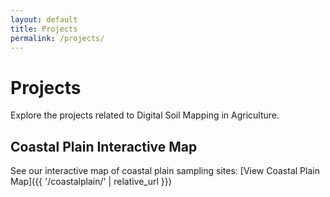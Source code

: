 ```yaml
---
layout: default
title: Projects
permalink: /projects/
---
```


# Projects

Explore the projects related to Digital Soil Mapping in Agriculture.

## Coastal Plain Interactive Map

See our interactive map of coastal plain sampling sites:
[View Coastal Plain Map]({{ '/coastalplain/' | relative_url }})

